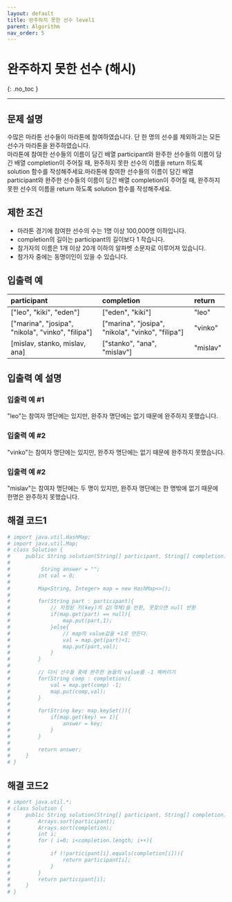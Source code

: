 ```yaml
---
layout: default
title: 완주하지 못한 선수 level1
parent: Algorithm
nav_order: 5
---
```


# 완주하지 못한 선수 (해시)
{: .no_toc }

---

## 문제 설명

수많은 마라톤 선수들이 마라톤에 참여하였습니다. 단 한 명의 선수를 제외하고는 모든 선수가 마라톤을 완주하였습니다.  
마라톤에 참여한 선수들의 이름이 담긴 배열 participant와 완주한 선수들의 이름이 담긴 배열 completion이 주어질 때, 완주하지 못한 선수의 이름을 return 하도록 solution 함수를 작성해주세요.마라톤에 참여한 선수들의 이름이 담긴 배열 participant와 완주한 선수들의 이름이 담긴 배열 completion이 주어질 때, 완주하지 못한 선수의 이름을 return 하도록 solution 함수를 작성해주세요.  

## 제한 조건

* 마라톤 경기에 참여한 선수의 수는 1명 이상 100,000명 이하입니다.
* completion의 길이는 participant의 길이보다 1 작습니다.
* 참가자의 이름은 1개 이상 20개 이하의 알파벳 소문자로 이루어져 있습니다.
* 참가자 중에는 동명이인이 있을 수 있습니다.

## 입출력 예

| participant                                        | completion                                        | return            | 
|:---------------------------------------------------|:--------------------------------------------------|:------------------|
| ["leo", "kiki", "eden"]                            | ["eden", "kiki"]                                  | "leo"             |
| ["marina", "josipa", "nikola", "vinko", "filipa"]  | ["marina", "josipa", "nikola", "vinko", "filipa"] | "vinko"           |
| [mislav, stanko, mislav, ana]                      | ["stanko", "ana", "mislav"]                       | "mislav"          |

## 입출력 예 설명

### 입출력 예 #1

"leo"는 참여자 명단에는 있지만, 완주자 명단에는 없기 때문에 완주하지 못했습니다.

### 입출력 예 #2

"vinko"는 참여자 명단에는 있지만, 완주자 명단에는 없기 때문에 완주하지 못했습니다.

### 입출력 예 #2

"mislav"는 참여자 명단에는 두 명이 있지만, 완주자 명단에는 한 명밖에 없기 때문에 한명은 완주하지 못했습니다.

## 해결 코드1
```yaml
# import java.util.HashMap;
# import java.util.Map;
# class Solution {
#     public String solution(String[] participant, String[] completion) {
#              
#          String answer = "";
#         int val = 0;
# 
#         Map<String, Integer> map = new HashMap<>();
# 
#         for(String part : participant){
#             // 지정된 키(key)의 값(객체)을 반환, 못찾으면 null 반환
#             if(map.get(part) == null){
#                 map.put(part,1);
#             }else{
#                 // map의 value값을 +1로 만든다.
#                 val = map.get(part)+1;
#                 map.put(part,val);
#             }
#         }
# 
#         // 다시 선수들 중에 완주한 놈들의 value를 -1 해버리기
#         for(String comp : completion){
#             val = map.get(comp) -1;
#             map.put(comp,val);
#         }
# 
#         for(String key: map.keySet()){
#             if(map.get(key) == 1){
#                 answer = key;
#             }
#         }
# 
#         return answer;
#     }
# }
```

## 해결 코드2
```yaml
# import java.util.*;
# class Solution {
#     public String solution(String[] participant, String[] completion) {
#         Arrays.sort(participant);
#         Arrays.sort(completion);
#         int i;
#         for ( i=0; i<completion.length; i++){
# 
#             if (!participant[i].equals(completion[i])){
#                 return participant[i];
#             }
#         }
#         return participant[i];
#     }
# }
```